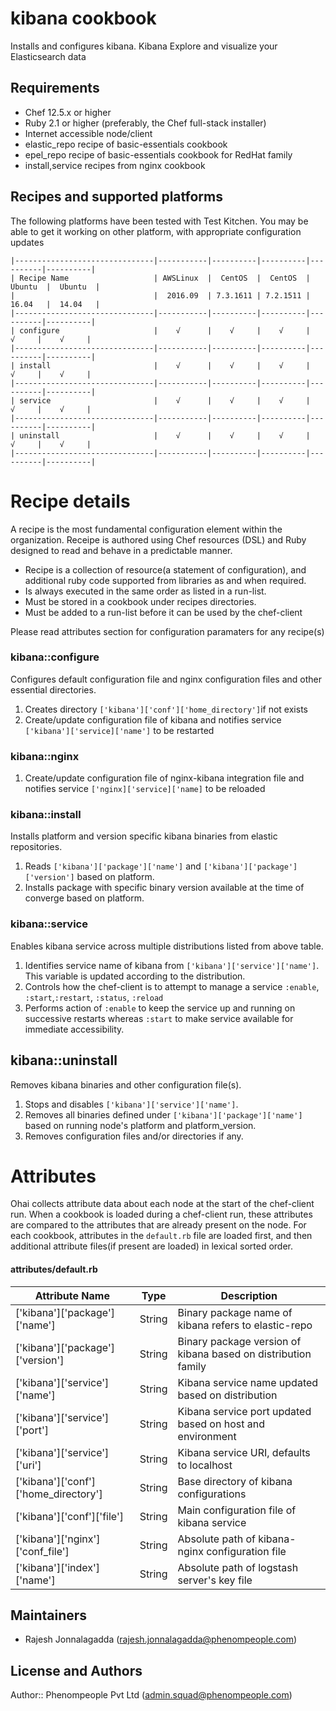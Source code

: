 kibana cookbook
===============

Installs and configures kibana. Kibana Explore and visualize your Elasticsearch data

Requirements
------------

* Chef 12.5.x or higher
* Ruby 2.1 or higher (preferably, the Chef full-stack installer)
* Internet accessible node/client
* elastic_repo recipe of basic-essentials cookbook
* epel_repo recipe of basic-essentials cookbook for RedHat family 
* install,service recipes from nginx cookbook

Recipes and supported platforms
-------------------------------

The following platforms have been tested with Test Kitchen. You may be 
able to get it working on other platform, with appropriate configuration updates
```
|-------------------------------|-----------|----------|----------|----------|----------|
| Recipe Name                   | AWSLinux  |  CentOS  |  CentOS  |  Ubuntu  |  Ubuntu  |
|                               |  2016.09  | 7.3.1611 | 7.2.1511 |  16.04   |  14.04   | 
|-------------------------------|-----------|----------|----------|----------|----------|
| configure                     |    √      |    √     |    √     |    √     |    √     |    
|-------------------------------|-----------|----------|----------|----------|----------|
| install                       |    √      |    √     |    √     |    √     |    √     |    
|-------------------------------|-----------|----------|----------|----------|----------|
| service                       |    √      |    √     |    √     |    √     |    √     |    
|-------------------------------|-----------|----------|----------|----------|----------|
| uninstall                     |    √      |    √     |    √     |    √     |    √     |    
|-------------------------------|-----------|----------|----------|----------|----------|

```
Recipe details
==============

A recipe is the most fundamental configuration element within the organization. Receipe is authored using 
Chef resources (DSL) and Ruby designed to read and behave in a predictable manner.

* Recipe is a collection of resource(a statement of configuration),
  and additional ruby code supported from libraries as and when required.
* Is always executed in the same order as listed in a run-list. 
* Must be stored in a cookbook under recipes directories.
* Must be added to a run-list before it can be used by the chef-client

Please read attributes section for configuration paramaters for any recipe(s)

### kibana::configure

Configures default configuration file and nginx configuration files and other essential directories.

1. Creates directory `['kibana']['conf']['home_directory']`if not exists 
1. Create/update configuration file of kibana and notifies service `['kibana']['service]['name']` to be restarted

### kibana::nginx
1. Create/update configuration file of nginx-kibana integration file and notifies service `['nginx]['service]['name]` to be reloaded 

### kibana::install

Installs platform and version specific kibana binaries from elastic repositories.    

1. Reads `['kibana']['package']['name']` and `['kibana']['package']['version']` based on platform.   
1. Installs package with specific binary version available at the time of converge based on platform.

### kibana::service

Enables kibana service across multiple distributions listed from above table.

1. Identifies service name of kibana from `['kibana']['service']['name']`. This variable is updated according to the distribution.
1. Controls how the chef-client is to attempt to manage a service `:enable`, `:start`,`:restart`, `:status`, `:reload` 
1. Performs action of `:enable` to keep the service up and running on successive restarts whereas `:start` to make service available for immediate accessibility.

## kibana::uninstall

Removes kibana binaries and other configuration file(s). 

1. Stops and disables `['kibana']['service']['name']`.
1. Removes all binaries defined under `['kibana']['package']['name']` based on running node's platform and platform_version.
1. Removes configuration files and/or directories if any.


Attributes
==========

Ohai collects attribute data about each node at the start of the chef-client run.
When a cookbook is loaded during a chef-client run, these attributes are compared to the attributes that are already present on the node.
For each cookbook, attributes in the `default.rb` file are loaded first, and then additional attribute files(if present are loaded) in lexical sorted order.

#### attributes/default.rb

|Attribute Name                                 | Type          | Description                                                          |
|---------------------------------------------- |---------------|----------------------------------------------------------------------|
| ['kibana']['package']['name']                 | String        | Binary package name of kibana refers to elastic-repo                 |
| ['kibana']['package']['version']              | String        | Binary package version of kibana based on distribution family        | 
| ['kibana']['service']['name']                 | String        | Kibana service name updated based on distribution                    |
| ['kibana']['service']['port']                 | String        | Kibana service port updated based on host and environment            |
| ['kibana']['service']['uri']                  | String        | Kibana service URI, defaults to localhost                            |
| ['kibana']['conf']['home_directory']          | String        | Base directory of kibana configurations                              |
| ['kibana']['conf']['file']                    | String        | Main configuration file of kibana service                            |
| ['kibana']['nginx']['conf_file']              | String        | Absolute path of kibana-nginx configuration file                     |
| ['kibana']['index']['name']                   | String        | Absolute path of logstash server's key file                          |

## Maintainers

* Rajesh Jonnalagadda (<rajesh.jonnalagadda@phenompeople.com>)

## License and Authors

Author:: Phenompeople Pvt Ltd (<admin.squad@phenompeople.com>)
